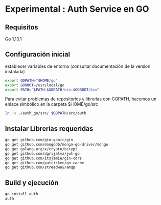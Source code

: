 Experimental : Auth Service en GO
==

Requisitos
-

Go 1.10.1

Configuración inicial
-

establecer variables de entorno (consultar documentación de la version instalada)

```bash
export GOPATH="$HOME/go"
export GOROOT=/usr/local/go
export PATH="$PATH:$GOPATH/bin:$GOROOT/bin"
```

Para evitar problemas de repositorios y librerías con GOPATH, hacemos un enlace simbólico en la carpeta $HOME/go/src

```bash
ln -s ./auth_go/src/ $GOPATH/src/auth
```

Instalar Librerías requeridas
-

```bash
go get github.com/gin-gonic/gin
go get github.com/mongodb/mongo-go-driver/mongo
go get golang.org/x/crypto/bcrypt
go get github.com/dgrijalva/jwt-go
go get github.com/itsjamie/gin-cors
go get github.com/patrickmn/go-cache
go get github.com/streadway/amqp
```

Build y ejecución
-

```bash
go install auth
auth
```
